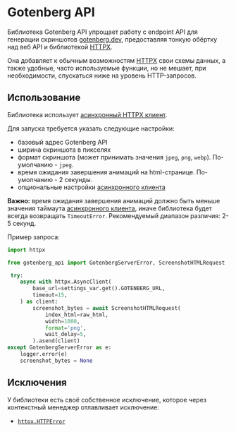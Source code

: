 # Gotenberg API

Библиотека Gotenberg API упрощает работу с endpoint API для генерации скриншотов [gotenberg.dev](https://gotenberg.dev/docs/routes#screenshots-route), предоставляя тонкую обёртку над веб API и библиотекой [HTTPX](https://www.python-httpx.org/).

Она добавляет к обычным возможностям [HTTPX](https://www.python-httpx.org/) свои схемы данных, а также удобные, часто используемые функции, но не мешает, при необходимости, спускаться ниже на уровень HTTP-запросов.

## Использование

Библиотека использует [асинхронный HTTPX клиент](https://www.python-httpx.org/api/#asyncclient).

Для запуска требуется указать следующие настройки:

- базовый адрес Gotenberg API
- ширина скриншота в пикселях
- формат скриншота (может принимать значения `jpeg`, `png`, `webp`). По-умолчанию - `jpeg`.
- время ожидания завершения анимаций на html-странице. По-умолчанию - 2 секунды.
- опциональные настройки [асинхронного клиента](https://www.python-httpx.org/api/#asyncclient)

**Важно:** время ожидания завершения анимаций должно быть меньше значения таймаута [асинхронного клиента](https://www.python-httpx.org/api/#asyncclient), иначе библиотека будет всегда возвращать `TimeoutError`. Рекомендуемый диапазон различия: 2-5 секунд.

Пример запроса:

```python
import httpx

from gotenberg_api import GotenbergServerError, ScreenshotHTMLRequest

 try:
    async with httpx.AsyncClient(
        base_url=settings_var.get().GOTENBERG_URL,
        timeout=15,
    ) as client:
        screenshot_bytes = await ScreenshotHTMLRequest(
            index_html=raw_html,
            width=1000,
            format='png',
            wait_delay=5,
        ).asend(client)
except GotenbergServerError as e:
    logger.error(e)
    screenshot_bytes = None
```

## Исключения

У библиотеки есть своё собственное исключение, которое через контекстный менеджер отлавливает исключение:

- [`httpx.HTTPError`](https://www.python-httpx.org/exceptions/)
